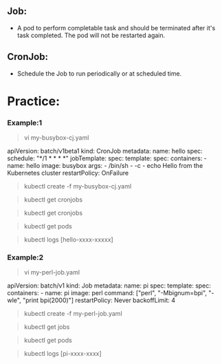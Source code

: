 ## Job:
- A pod to perform completable task and should be terminated after it's task completed. The pod will not be restarted again.

## CronJob:
- Schedule the Job to run periodically or at scheduled time.

# Practice:
### Example:1 
> vi my-busybox-cj.yaml

apiVersion: batch/v1beta1
kind: CronJob
metadata:
  name: hello
spec:
  schedule: "*/1 * * * *"
  jobTemplate:
    spec:
      template:
        spec:
          containers:
          - name: hello
            image: busybox
            args:
            - /bin/sh
            - -c
            - echo Hello from the Kubernetes cluster
          restartPolicy: OnFailure

> kubectl create -f my-busybox-cj.yaml

> kubectl get cronjobs

> kubectl get cronjobs

> kubectl get pods

> kubectl logs [hello-xxxx-xxxxx]

### Example:2 
> vi my-perl-job.yaml

apiVersion: batch/v1
kind: Job
metadata:
  name: pi
spec:
  template:
    spec:
      containers:
      - name: pi
        image: perl
        command: ["perl",  "-Mbignum=bpi", "-wle", "print bpi(2000)"]
      restartPolicy: Never
  backoffLimit: 4

> kubectl create -f my-perl-job.yaml

> kubectl get jobs

> kubectl get pods

> kubectl logs [pi-xxxx-xxxx]

